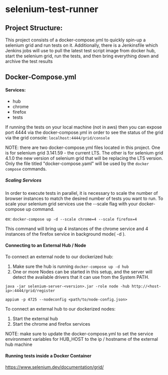 # selenium-test-runner

## Project Structure:

This project consists of a docker-compose.yml to quickly spin-up a selenium grid and run tests on it. Additionally, there is a Jenkinsfile which Jenkins jobs will use to pull the latest test script image from docker hub, start the selenium grid, run the tests, and then bring everything down and archive the test results

## Docker-Compose.yml
#### Services:
- hub
- chrome
- firefox
- tests

If running the tests on your local machine (not in aws) then you can expose port 4444 via the docker-compose.yml in order to see the status of the grid via the grid console: 
`localhost:4444/grid/console`

NOTE: there are two docker-compose.yml files located in this project. One is for selenium grid 3.141.59 - the current LTS. The other is for selenium grid 4.1.0 the new version of selenium grid that will be replacing the LTS version. Only the file titled "docker-compose.yaml" will be used by the `docker compose` commands.

##### Scaling Services
In order to execute tests in parallel, it is necessary to scale the number of browser instances to match the desired number of tests you want to run.
To scale your selenium grid services use the --scale flag with your docker-compose up command. 

ex:
`docker-compose up -d --scale chrome=4 --scale firefox=4`

This command will bring up 4 instances of the chrome service and 4 instances of the firefox service in background mode( -d ).

#### Connecting to an External Hub / Node
To connect an external node to our dockerized hub:
1. Make sure the hub is running `docker-compose up -d hub`
2. One or more Nodes can be started in this setup, and the server will detect the available drivers that it can use from the System PATH.

`java -jar selenium-server-<version>.jar -role node -hub http://<host-ip>:4444/grid/register`

`appium -p 4725 --nodeconfig <path/to/node-config.json>`

To connect an external hub to our dockerized nodes:
1. Start the external hub
2. Start the chrome and firefox services

NOTE: make sure to update the docker-compose.yml to set the service environment variables for HUB_HOST to the ip / hostname of the external hub machine

#### Running tests inside a Docker Container

https://www.selenium.dev/documentation/grid/



